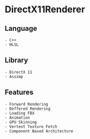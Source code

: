 # DirectX11Renderer

Language
----
    - C++
    - HLSL

Library
----
    - DirectX 11
    - Assimp

Features
----
    - Forward Rendering
    - Deffered Rendering
    - Loading FBX
    - Animation
    - GPU Skinning
    - Vertext Texture Fetch
    - Component Based Architecture
